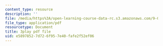 ```yaml
---
content_type: resource
description: ''
file: /media/https%3A/open-learning-course-data-rc.s3.amazonaws.com/9-00-introduction-to-psychology-fall-2004/e58978527d726f957e40fafe2f52ef06_10494.pdf
file_type: application/pdf
resourcetype: Document
title: 3play pdf file
uid: e5897852-7d72-6f95-7e40-fafe2f52ef06
---
```

